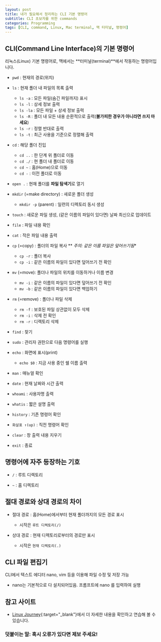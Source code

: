 ```yaml
---
layout: post
title: 내가 필요해서 정리하는 CLI 기본 명령어
subtitle: CLI 초보자를 위한 commands
categories: Programming
tags: [CLI, command, Linux, Mac terminal, 맥 터미널, 명령어]
---
```


## CLI(Command Line Interface)의 기본 명령어
리눅스(Linux) 기본 명령어로, 
맥에서는 **터미널(terminal)**에서 작동하는 명령어입니다. 

- `pwd` : 현재의 경로(위치)
  
- `ls` : 현재 폴더 내 파일의 목록 출력
  - `ls -a` : 모든 파일(숨긴 파일까지) 표시 
  - `ls -l` : 상세 정보 출력
  - `ls -la` : 모든 파일 + 상세 정보 출력
  - `ls -R` : 폴더 내 모든 내용 순환적으로 출력(**불가피한 경우가 아니라면 쓰지 마세요**)
  - `ls -r` : 정렬 반대로 출력 
  - `ls -t` : 최근 사용을 기준으로 정렬해 출력  

    
- `cd` : 해당 폴더 진입
  - `cd ..` : 한 단계 위 폴더로 이동
  - `cd ./` : 현 폴더 내 폴더로 이동 
  - `cd ~` : 홈(Home)으로 이동 
  - `cd -` : 이전 폴더로 이동   

    
- `open .` : 현재 폴더를 **파일 탐색기**로 열기
  
- `mkdir` (=make directory) : 새로운 폴더 생성
  - `mkdir -p` (parent) : 일련의 디렉토리 동시 생성   

    
- `touch` : 새로운 파일 생성, (같은 이름의 파일이 있다면) 날짜 최신으로 업데이트 
  
- `file` : 파일 내용 확인 
  
- `cat` : 작은 파일 내용 출력 
  
- `cp` (=copy) : 폴더의 파일 복사   ** *주의: 같은 이름 파일은 덮어쓰기됨**
  - `cp -r` : 폴더 복사 
  - `cp -i` : 같은 이름의 파일이 있다면 덮어쓰기 전 확인    

    
- `mv` (=move): 폴더나 파일의 위치를 이동하거나 이름 변경
  - `mv -i` : 같은 이름의 파일이 있다면 덮어쓰기 전 확인
  - `mv -b` : 같은 이름의 파일이 있다면 백업하기   

   
- `rm` (=remove) : 폴더나 파일 삭제
  - `rm -f` : 보호된 파일 상관없이 모두 삭제  
  - `rm -i` : 삭제 전 확인 
  - `rm -r` : 디렉토리 삭제   

   
- `find` : 찾기    
  
- `sudo` : 관리자 권한으로 다음 명령어를 실행
  
- `echo` : 화면에 표시(print)
  - `echo $0` : 지금 사용 중인 쉘 이름 출력   

  
- `man` : 매뉴얼 확인 
  
- `date` : 현재 날짜와 시간 출력 
  
- `whoami` : 사용자명 출력 
  
- `whatis` : 짧은 설명 출력 
  
- `history` : 기존 명령어 확인 
  
- `화살표 ↑(up)` : 직전 명령어 확인 
  
- `clear` : 창 출력 내용 지우기 
  
- `exit` : 종료 
  

## 명령어에 자주 등장하는 기호 
- `/` : 루트 디렉토리
  
- `~` : 홈 디렉토리
  

## 절대 경로와 상대 경로의 차이
- 절대 경로 : 홈(Home)에서부터 현재 폴더까지의 모든 경로 표시
  - 시작은 `루트 디렉토리(/)`    
     
- 상대 경로 : 현재 디렉토리로부터의 경로만 표시 
  - 시작은 `현재 디렉토리(.)`  
  

## CLI 파일 편집기
CLI에서 텍스트 에디터 nano, vim 등을 이용해 파일 수정 및 저장 가능 
- nano는 기본적으로 다 설치되어있음. 프롬프트에 nano 를 입력하여 실행
  
  
## 참고 사이트     
  
- [Linux Journey](https://linuxjourney.com/lesson/the-shell#){:target="_blank"}에서 더 자세한 내용을 확인하고 연습해 볼 수 있습니다. 
  
   
     
### 덧붙이는 말: 혹시 오류가 있다면 제보 주세요!
  
  
